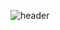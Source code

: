 ![header](https://capsule-render.vercel.app/api?type=waving&color=timeGradient&height=300&section=header&text=capsule%20render&fontSize=90)
